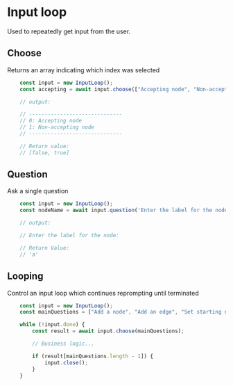 # Input loop

Used to repeatedly get input from the user.

## Choose
Returns an array indicating which index was selected

```javascript
	const input = new InputLoop();
	const accepting = await input.choose(["Accepting node", "Non-accepting node"]);

	// output:

	// ------------------------------
	// 0: Accepting node
	// 1: Non-accepting node
	// ------------------------------

	// Return value:
	// [false, true]
```

## Question
Ask a single question

```javascript
	const input = new InputLoop();
	const nodeName = await input.question('Enter the label for the node:');

	// output:

	// Enter the label for the node:

	// Return Value:
	// 'a'

```

## Looping
Control an input loop which continues reprompting until terminated

```javascript
	const input = new InputLoop();
	const mainQuestions = ["Add a node", "Add an edge", "Set starting node", "Evaluate a string", "Quit"];

	while (!input.done) {
		const result = await input.choose(mainQuestions);

		// Business logic...

		if (result[mainQuestions.length - 1]) {
			input.close();
		}
	}

```